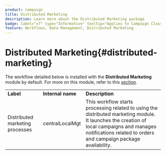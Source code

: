 ```yaml
---
product: campaign
title: Distributed Marketing
description: Learn more about the Distributed Marketing package
badge: label="v7" type="Informative" tooltip="Applies to Campaign Classic v7 only"
feature: Workflows, Data Management, Distributed Marketing
---
```


# Distributed Marketing{#distributed-marketing}



The workflow detailed below is installed with the **Distributed Marketing** module by default. For more on this module, refer to this [section](../../distributed/using/about-distributed-marketing.md).

<table> 
 <tbody> 
  <tr> 
   <td> <strong>Label</strong><br /> </td> 
   <td> <strong>Internal name</strong><br /> </td> 
   <td> <strong>Description</strong><br /> </td> 
  </tr> 
  <tr> 
   <td> <span class="uicontrol">Distributed marketing processes</span> <br /> </td> 
   <td> <span class="uicontrol">centralLocalMgt</span> <br /> </td> 
   <td> This workflow starts processing related to using the distributed marketing module. It launches the creation of local campaigns and manages notifications related to orders and campaign package availability.<br /> </td> 
  </tr> 
 </tbody> 
</table>

